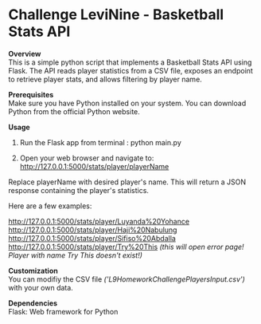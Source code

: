 # Challenge LeviNine - Basketball Stats API

__Overview__  
This is a simple python script that implements a Basketball Stats API using Flask. The API reads player statistics from a CSV file, exposes an endpoint to retrieve player stats, and allows filtering by player name.

__Prerequisites__  
Make sure you have Python installed on your system. You can download Python from the official Python website.

__Usage__  
1. Run the Flask app from terminal : python main.py

2. Open your web browser and navigate to: http://127.0.0.1:5000/stats/player/playerName
   
Replace playerName with desired player's name. This will return a JSON response containing the player's statistics.

Here are a few examples:

http://127.0.0.1:5000/stats/player/Luyanda%20Yohance  
http://127.0.0.1:5000/stats/player/Haji%20Nabulung  
http://127.0.0.1:5000/stats/player/Sifiso%20Abdalla  
http://127.0.0.1:5000/stats/player/Try%20This *(this will open error page! Player with name Try This doesn't exist!)* 

__Customization__  
You can modifiy the CSV file *('L9HomeworkChallengePlayersInput.csv')* with your own data.

__Dependencies__  
Flask: Web framework for Python

